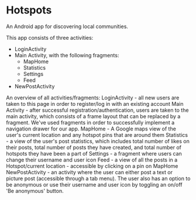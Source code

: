 # Hotspots
An Android app for discovering local communities.

This app consists of three activities:
- LoginActivity
- Main Activity, with the following fragments:
  - MapHome
  - Statistics
  - Settings
  - Feed
- NewPostActivity

An overview of all activities/fragments:
LoginActivity - all new users are taken to this page in order to register/log in with an existing account
Main Activity - after successful registration/authentication, users are taken to the main activity, which consists of a frame layout that can be replaced by a fragment. We've used fragments in order to successfully implement a navigation drawer for our app.
    MapHome - A Google maps view of the user's current location and any hotspot pins that are around them
    Statistics - a view of the user's post statistics, which includes total number of likes on their posts, total number of posts they have created, and total number of hotspots they have been a part of
    Settings - a fragment where users can change their username and user icon
    Feed - a view of all the posts in a Hotspot/current location - accessible by clicking on a pin on MapHome
NewPostActivity - an activity where the user can either post a text or picture post (accessible through a tab menu). The user also has an option to be anonymous or use their username and user icon by toggling an on/off 'Be anonymous' button. 
